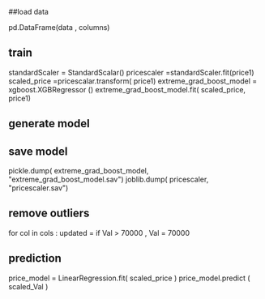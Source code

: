 ##load data

pd.DataFrame(data , columns)

## train 
standardScaler = StandardScalar()
pricescaler =standardScaler.fit(price1)
scaled_price =pricescalar.transform( price1)
extreme_grad_boost_model = xgboost.XGBRegressor ()
extreme_grad_boost_model.fit( scaled_price, price1)


## generate model

## save model

pickle.dump( extreme_grad_boost_model, "extreme_grad_boost_model.sav")
joblib.dump( pricescaler, "pricescaler.sav")

## remove outliers
for col in cols :
    updated = if Val > 70000 , Val = 70000

## prediction 

price_model = LinearRegression.fit( scaled_price )
price_model.predict ( scaled_Val )
